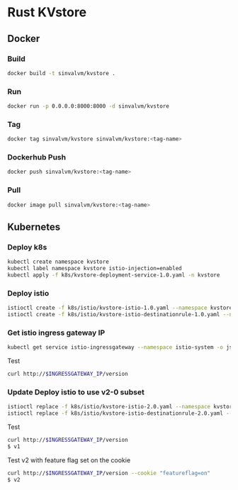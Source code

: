 # Rust KVstore

## Docker

### Build
```sh
docker build -t sinvalvm/kvstore .
```

### Run
```sh
docker run -p 0.0.0.0:8000:8000 -d sinvalvm/kvstore
```

### Tag
```sh
docker tag sinvalvm/kvstore sinvalvm/kvstore:<tag-name>
```

### Dockerhub Push
```sh
docker push sinvalvm/kvstore:<tag-name>
```

### Pull
```sh
docker image pull sinvalvm/kvstore:<tag-name>
```

## Kubernetes

### Deploy k8s
```sh
kubectl create namespace kvstore
kubectl label namespace kvstore istio-injection=enabled
kubectl apply -f k8s/kvstore-deployment-service-1.0.yaml -n kvstore
```

### Deploy istio
```sh
istioctl create -f k8s/istio/kvstore-istio-1.0.yaml --namespace kvstore
istioctl create -f k8s/istio/kvstore-istio-destinationrule-1.0.yaml --namespace kvstore
```

### Get istio ingress gateway IP
```sh
kubectl get service istio-ingressgateway --namespace istio-system -o jsonpath='{.status.loadBalancer.ingress[0].ip}'
```

Test
```sh
curl http://$INGRESSGATEWAY_IP/version
```

### Update Deploy istio to use v2-0 subset
```sh
istioctl replace -f k8s/istio/kvstore-istio-2.0.yaml --namespace kvstore
istioctl replace -f k8s/istio/kvstore-istio-destinationrule-2.0.yaml --namespace kvstore
```

Test
```sh
curl http://$INGRESSGATEWAY_IP/version
$ v1
```

Test v2 with feature flag set on the cookie
```sh
curl http://$INGRESSGATEWAY_IP/version --cookie "featureflag=on"
$ v2
```

